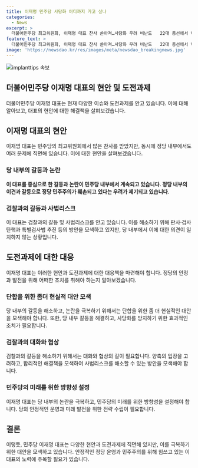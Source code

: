 ```yaml
---
title: 이재명 민주당 사당화 어디까지 가고 싶나
categories:
  - News
excerpt: >
  더불어민주당 최고위원회, 이재명 대표 찬사 쏟아져…사당화 우려 비난도   22대 총선에서 낙선하고 최고위원으로 선출된 강민구 대구시당위원장은 이재명 대표를 민주당의 아버지라 칭송했다. 최고위원들은 이 대표를 향한 긍정적인 발언을 경쟁적으로 이어갔으며, 다른 의원들은 이 대표의 발언을 강력히 지지했다. 이 대표의 지도력에 대한 우려와 비난도 있지만, 민주당은 이를 부정하며 당 내 갈등을 극복해나가고 있다. 이 대표가 당 내 권력을 강화하고 있지만, 이에 반대하는 의원들도 있는 실정이다. 이를 통해 당 내 민주주의가 훼손되고 있음을 인식해야 한다.
feature_text: >
  더불어민주당 최고위원회, 이재명 대표 찬사 쏟아져…사당화 우려 비난도   22대 총선에서 낙선하고 최고위원으로 선출된 강민구 대구시당위원장은 이재명 대표를 민주당의 아버지라 칭송했다. 최고위원들은 이 대표를 향한 긍정적인 발언을 경쟁적으로 이어갔으며, 다른 의원들은 이 대표의 발언을 강력히 지지했다. 이 대표의 지도력에 대한 우려와 비난도 있지만, 민주당은 이를 부정하며 당 내 갈등을 극복해나가고 있다. 이 대표가 당 내 권력을 강화하고 있지만, 이에 반대하는 의원들도 있는 실정이다. 이를 통해 당 내 민주주의가 훼손되고 있음을 인식해야 한다.
image: 'https://newsdao.kr/res/images/meta/newsdao_breakingnews.jpg'
---
```


<p><img src="https://newsdao.kr/res/images/meta/newsdao_breakingnews.jpg" alt="implanttips 속보" /></p>

<h2 data-ke-size="size26">더불어민주당 이재명 대표의 현안 및 도전과제</h2>

<p data-ke-size="size16">더불어민주당 이재명 대표는 현재 다양한 이슈와 도전과제를 안고 있습니다. 이에 대해 알아보고, 대표의 현안에 대한 해결책을 살펴보겠습니다.</p>

<h2>이재명 대표의 현안</h2>

<p data-ke-size="size16">이재명 대표는 민주당의 최고위원회에서 많은 찬사를 받았지만, 동시에 정당 내부에서도 여러 문제에 직면해 있습니다. 이에 대한 현안을 살펴보겠습니다.</p>

<h3>당 내부의 갈등과 논란</h3>

<p data-ke-size="size16"><b>이 대표를 중심으로 한 갈등과 논란이 민주당 내부에서 계속되고 있습니다. 정당 내부의 이견과 갈등으로 정당 민주주의가 훼손되고 있다는 우려가 제기되고 있습니다.</b></p>

<h3>검찰과의 갈등과 사법리스크</h3>

<p data-ke-size="size16">이 대표는 검찰과의 갈등 및 사법리스크를 안고 있습니다. 이를 해소하기 위해 판사·검사 탄핵과 특별검사법 추진 등의 방안을 모색하고 있지만, 당 내부에서 이에 대한 의견이 일치하지 않는 상황입니다.</p>

<h2>도전과제에 대한 대응</h2>

<p data-ke-size="size16">이재명 대표는 이러한 현안과 도전과제에 대한 대응책을 마련해야 합니다. 정당의 안정과 발전을 위해 어떠한 조치를 취해야 하는지 알아보겠습니다.</p>

<h3>단합을 위한 좀더 현실적 대안 모색</h3>

<p data-ke-size="size16">당 내부의 갈등을 해소하고, 논란을 극복하기 위해서는 단합을 위한 좀 더 현실적인 대안을 모색해야 합니다. 또한, 당 내부 갈등을 해결하고, 사당화를 방지하기 위한 효과적인 조치가 필요합니다.</p>

<h3>검찰과의 대화와 협상</h3>

<p data-ke-size="size16">검찰과의 갈등을 해소하기 위해서는 대화와 협상의 길이 필요합니다. 양측의 입장을 고려하고, 합리적인 해결책을 모색하여 사법리스크를 해소할 수 있는 방안을 모색해야 합니다.</p>

<h3>민주당의 미래를 위한 방향성 설정</h3>

<p data-ke-size="size16">이재명 대표는 당 내부의 논란을 극복하고, 민주당의 미래를 위한 방향성을 설정해야 합니다. 당의 안정적인 운영과 미래 발전을 위한 전략 수립이 필요합니다.</p>

<h2>결론</h2>

<p data-ke-size="size16">이렇듯, 민주당 이재명 대표는 다양한 현안과 도전과제에 직면해 있지만, 이를 극복하기 위한 대안을 모색하고 있습니다. 안정적인 정당 운영과 민주주의를 위해 힘쓰고 있는 이 대표의 노력에 주목할 필요가 있습니다.</p>

